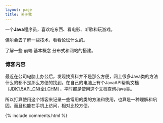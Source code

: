 ```yaml
---
layout: page
title: 关于我 
---
```


一个**Java**程序员，喜欢吃东西、看电影、听歌和玩游戏。
<p>
偶尔会去了解一些技术，看看论坛什么的。</p>
<p>
了解一些 前端 基本概念 分布式和网站的搭建。</p>

<h3> 博客内容 </h3>  
<p>最近在公司电脑上办公后，发现找资料并不是那么方便，网上很多Java类的方法什么的都不是那么方便的找到。在自己的电脑上有个JavaAPI帮助文档（<a href="https://github.com/hu12340/hu12340.github.io/raw/master/works/JDK1.5API_CN(%E5%85%A8).CHM">JDK1.5API_CN(全).CHM</a>），平时都是使用这个文档查询Java类。</p>
<p> 所以打算使用这个博客来记录一些常用的类的方法和使用，也算是一种理解和巩固。而且也能在手机上访问，相对比较方便。</p>

{% include comments.html %}

